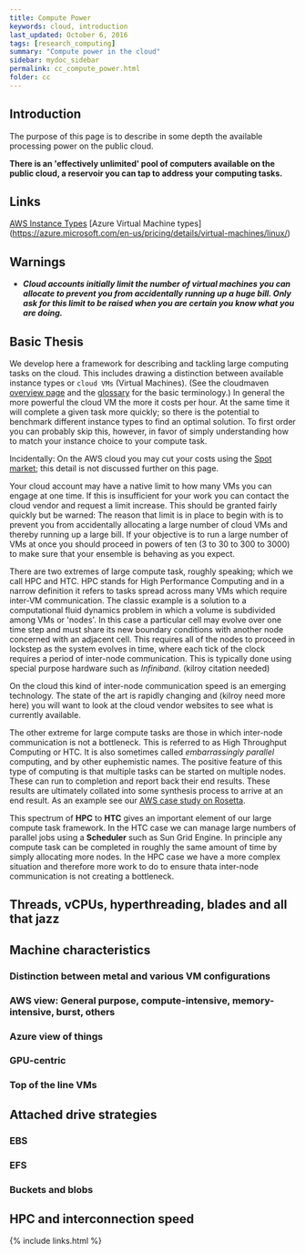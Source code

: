 ```yaml
---
title: Compute Power
keywords: cloud, introduction
last_updated: October 6, 2016
tags: [research_computing]
summary: "Compute power in the cloud"
sidebar: mydoc_sidebar
permalink: cc_compute_power.html
folder: cc
---
```


## Introduction
The purpose of this page is to describe in some depth the available processing power on the public cloud. 

**There is an 'effectively unlimited' pool of computers available on the public cloud, a reservoir you can
tap to address your computing tasks.**

## Links
[AWS Instance Types](https://aws.amazon.com/ec2/instance-types/)
[Azure Virtual Machine types] (https://azure.microsoft.com/en-us/pricing/details/virtual-machines/linux/)

## Warnings

- ***Cloud accounts initially limit the number of virtual machines you can allocate to prevent you
from accidentally running up a huge bill. Only ask for this limit to be raised when you are certain
you know what you are doing.***

## Basic Thesis

We develop here a framework for describing and tackling large computing tasks on the cloud. 
This includes drawing a distinction between available instance types or `cloud VMs` (Virtual Machines). 
(See the cloudmaven [overview page](cc_what_is_the_cloud) and the [glossary](cc_glossary) for the basic 
terminology.) In general the more powerful the cloud VM the more it costs per hour. At the same time
it will complete a given task more quickly; so there is the potential to benchmark different instance
types to find an optimal solution. To first order you can probably skip this, however, in favor of 
simply understanding how to match your instance choice to your compute task.

Incidentally: On the AWS cloud you may cut your costs using the [Spot market](aws_spot_market.html); 
this detail is not discussed further on this page. 

Your cloud account may have a native limit to how many VMs you can engage at one time. If this
is insufficient for your work you can contact the cloud vendor and request a limit increase. This
should be granted fairly quickly but be warned: The reason that limit is in place to begin with is
to prevent you from accidentally allocating a large number of cloud VMs and thereby running up a 
large bill. If your objective is to run a large number of VMs at once you should proceed in powers 
of ten (3 to 30 to 300 to 3000) to make sure that your ensemble is behaving as you expect.

There are two extremes of large compute task, roughly speaking; which we call HPC and HTC. 
HPC stands for High Performance Computing and in a narrow definition it refers to tasks spread 
across many VMs which require inter-VM communication. The classic example is a solution to a 
computational fluid dynamics problem in which a volume is subdivided among VMs or 'nodes'. 
In this case a particular cell may evolve over one time step and must share its new boundary
conditions with another node concerned with an adjacent cell. This requires all of the nodes
to proceed in lockstep as the system evolves in time, where each tick of the clock requires a
period of inter-node communication. This is typically done using special purpose hardware such 
as *Infiniband*. (kilroy citation needed) 

On the cloud this kind of inter-node communication speed is an emerging technology. The state of the 
art is rapidly changing and (kilroy need more here) you will want to look at the cloud vendor
websites to see what is currently available. 

The other extreme for large compute tasks are those in which inter-node communication is not a
bottleneck. This is referred to as High Throughput Computing or HTC. It is also sometimes called
*embarrassingly parallel* computing, and by other euphemistic names. The positive feature of this
type of computing is that multiple tasks can be started on multiple nodes. These can run to 
completion and report back their end results. These results are ultimately collated into some
synthesis process to arrive at an end result. As an example see our 
[AWS case study on Rosetta](acs_rosetta.html).

This spectrum of **HPC** to **HTC** gives an important element of our large compute task framework. 
In the HTC case we can manage large numbers of parallel jobs using a **Scheduler** such as 
Sun Grid Engine. In principle any compute task can be completed in roughly the same amount of time
by simply allocating more nodes.  In the HPC case we have a more complex situation and therefore 
more work to do to ensure thata inter-node communication is not creating a bottleneck.
 
## Threads, vCPUs, hyperthreading, blades and all that jazz

## Machine characteristics 

### Distinction between metal and various VM configurations

### AWS view: General purpose, compute-intensive, memory-intensive, burst, others

### Azure view of things

### GPU-centric

### Top of the line VMs

## Attached drive strategies

### EBS

### EFS

### Buckets and blobs

## HPC and interconnection speed

{% include links.html %}
